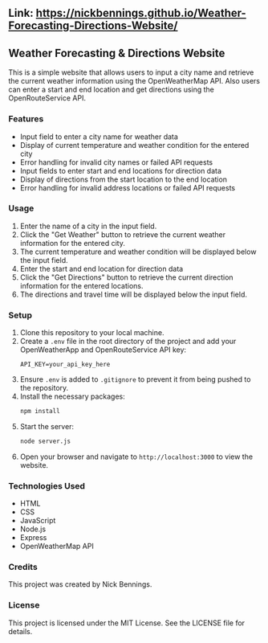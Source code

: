 ## Link: https://nickbennings.github.io/Weather-Forecasting-Directions-Website/

## Weather Forecasting & Directions Website

This is a simple website that allows users to input a city name and retrieve the current weather information using the OpenWeatherMap API. Also users can 
enter a start and end location and get directions using the OpenRouteService API. 

### Features
- Input field to enter a city name for weather data
- Display of current temperature and weather condition for the entered city
- Error handling for invalid city names or failed API requests
- Input fields to enter start and end locations for direction data
- Display of directions from the start location to the end location
- Error handling for invalid address locations or failed API requests

### Usage
1. Enter the name of a city in the input field.
2. Click the "Get Weather" button to retrieve the current weather information for the entered city.
3. The current temperature and weather condition will be displayed below the input field.
1. Enter the start and end location for direction data
2. Click the "Get Directions" button to retrieve the current direction information for the entered locations.
3. The directions and travel time will be displayed below the input field.

### Setup
1. Clone this repository to your local machine.
2. Create a `.env` file in the root directory of the project and add your OpenWeatherApp and OpenRouteService API key:
    ```
    API_KEY=your_api_key_here
    ```
3. Ensure `.env` is added to `.gitignore` to prevent it from being pushed to the repository.
4. Install the necessary packages:
    ```bash
    npm install
    ```
5. Start the server:
    ```bash
    node server.js
    ```
6. Open your browser and navigate to `http://localhost:3000` to view the website.

### Technologies Used
- HTML
- CSS
- JavaScript
- Node.js
- Express
- OpenWeatherMap API

### Credits
This project was created by Nick Bennings.

### License
This project is licensed under the MIT License. See the LICENSE file for details.
